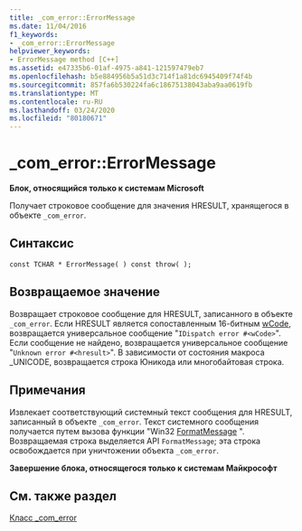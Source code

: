 ```yaml
---
title: _com_error::ErrorMessage
ms.date: 11/04/2016
f1_keywords:
- _com_error::ErrorMessage
helpviewer_keywords:
- ErrorMessage method [C++]
ms.assetid: e47335b6-01af-4975-a841-121597479eb7
ms.openlocfilehash: b5e884956b5a51d3c714f1a81dc6945409f74f4b
ms.sourcegitcommit: 857fa6b530224fa6c18675138043aba9aa0619fb
ms.translationtype: MT
ms.contentlocale: ru-RU
ms.lasthandoff: 03/24/2020
ms.locfileid: "80180671"
---
```

# <a name="_com_errorerrormessage"></a>_com_error::ErrorMessage

**Блок, относящийся только к системам Microsoft**

Получает строковое сообщение для значения HRESULT, хранящегося в объекте `_com_error`.

## <a name="syntax"></a>Синтаксис

```
const TCHAR * ErrorMessage( ) const throw( );
```

## <a name="return-value"></a>Возвращаемое значение

Возвращает строковое сообщение для HRESULT, записанного в объекте `_com_error`. Если HRESULT является сопоставленным 16-битным [wCode](../cpp/com-error-wcode.md), возвращается универсальное сообщение "`IDispatch error #<wCode>`". Если сообщение не найдено, возвращается универсальное сообщение "`Unknown error #<hresult>`". В зависимости от состояния макроса _UNICODE, возвращается строка Юникода или многобайтовая строка.

## <a name="remarks"></a>Примечания

Извлекает соответствующий системный текст сообщения для HRESULT, записанный в объекте `_com_error`. Текст системного сообщения получается путем вызова функции "Win32 [FormatMessage](/windows/win32/api/winbase/nf-winbase-formatmessage) ". Возвращаемая строка выделяется API `FormatMessage`; эта строка освобождается при уничтожении объекта `_com_error`.

**Завершение блока, относящегося только к системам Майкрософт**

## <a name="see-also"></a>См. также раздел

[Класс _com_error](../cpp/com-error-class.md)
